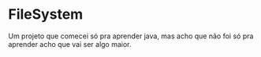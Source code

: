 # FileSystem
Um projeto que comecei só pra aprender java, mas acho que não foi só pra aprender
acho que vai ser algo maior.
